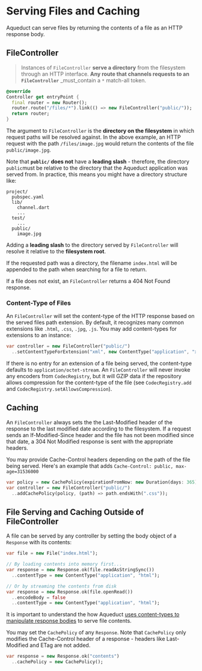


# Serving Files and Caching

Aqueduct can serve files by returning the contents of a file as an HTTP response body.

## FileController

> Instances of  `FileController`  **serve a directory** from the filesystem through an HTTP interface. **Any route that channels requests to an  `FileController`**  _must_contain a  `*`  match-all token.

```dart
@override
Controller get entryPoint {
  final router = new Router();
  router.route("/files/*").link(() => new FileController("public/"));
  return router;
}
```
The argument to  `FileController`  is the **directory on the filesystem** in which request paths will be resolved against. In the above example, an HTTP request with the path  `/files/image.jpg`  would return the contents of the file  `public/image.jpg`.

Note that  **`public/`**  **does not** have a **leading slash** - therefore, the directory  `public`must be relative to the directory that the Aqueduct application was served from. In practice, this means you might have a directory structure like:
```
project/
  pubspec.yaml  
  lib/
    channel.dart
    ...
  test/
    ...
  public/
    image.jpg
```
Adding a **leading slash** to the directory served by  `FileController`  will resolve it relative to the **filesystem root**.

If the requested path was a directory, the filename  `index.html`  will be appended to the path when searching for a file to return.

If a file does not exist, an  `FileController`  returns a 404 Not Found response.

### Content-Type of Files

An  `FileController`  will set the content-type of the HTTP response based on the served files path extension. By default, it recognizes many common extensions like  `.html`,  `.css`,  `.jpg`,  `.js`. You may add content-types for extensions to an instance:
```dart
var controller = new FileController("public/")
  ..setContentTypeForExtension("xml", new ContentType("application", "xml"));
```
If there is no entry for an extension of a file being served, the content-type defaults to  `application/octet-stream`. An  `FileController`  will never invoke any encoders from  `CodecRegistry`, but it will GZIP data if the repository allows compression for the content-type of the file (see  `CodecRegistry.add`  and  `CodecRegistry.setAllowsCompression`).

## Caching

An  `FileController`  always sets the the Last-Modified header of the response to the last modified date according to the filesystem. If a request sends an If-Modified-Since header and the file has not been modified since that date, a 304 Not Modified response is sent with the appropriate headers.

You may provide Cache-Control headers depending on the path of the file being served. Here's an example that adds  `Cache-Control: public, max-age=31536000`

```dart
var policy = new CachePolicy(expirationFromNow: new Duration(days: 365));
var controller = new FileController("public/")
  ..addCachePolicy(policy, (path) => path.endsWith(".css"));
```

## File Serving and Caching Outside of FileController

A file can be served by any controller by setting the body object of a  `Response`  with its contents:
```dart
var file = new File("index.html");

// By loading contents into memory first...
var response = new Response.ok(file.readAsStringSync())
  ..contentType = new ContentType("application", "html");

// Or by streaming the contents from disk
var response = new Response.ok(file.openRead())
  ..encodeBody = false
  ..contentType = new ContentType("application", "html");
```

It is important to understand the how Aqueduct  [uses content-types to manipulate response bodies](https://aqueduct.io/docs/http/request_and_response/)  to serve file contents.

You may set the  `CachePolicy`  of any  `Response`. Note that  `CachePolicy`  only modifies the Cache-Control header of a response - headers like Last-Modified and ETag are not added.
```dart
var response = new Response.ok("contents")
  ..cachePolicy = new CachePolicy();
```
<!--stackedit_data:
eyJoaXN0b3J5IjpbMTE0NDUzNTc0OSwxOTc5MzA1NDA2XX0=
-->